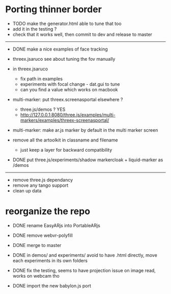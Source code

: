 # Porting thinner border
- TODO make the generator.html able to tune that too
- add it in the testing ?
- check that it works well, then commit to dev and release to master


---
- DONE make a nice examples of face tracking
- threex.jsaruco see about tuning the fov manually
- in threex.jsaruco
  - fix path in examples
  - experiments with focal change - dat.gui to tune
  - can you find a value which works on macbook
- multi-marker: put threex.screenasportal elsewhere ?
  - three.js/demos ? YES
  - http://127.0.0.1:8080/three.js/examples/multi-markers/examples/threex-screenasportal/
- multi-marker: make ar.js marker by default in the multi marker screen

- remove all the artoolkit in classname and filename
  - just keep a layer for backward compatibility
- DONE put three.js/experiments/shadow markercloak + liquid-marker as /demos

---

- remove three.js dependancy
- remove any tango support
- clean up data

# reorganize the repo
- DONE rename EasyARjs into PortableARjs
- DONE remove webvr-polyfill
- DONE merge to master
- DONE in demos/ and experiments/ avoid to have .html directly, move each experiments in its own folders



- DONE fix the testing, seems to have projection issue on image read, works on webcam tho
- DONE import the new babylon.js port

